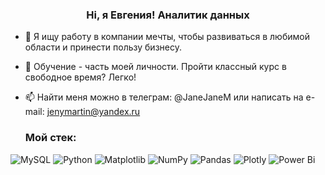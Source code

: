 <h3 align="center">Hi, я Евгения! Аналитик данных</h3>


- 💞️ Я ищу работу в компании мечты, чтобы развиваться в любимой области и принести пользу бизнесу.

- 🌱 Обучение - часть моей личности. Пройти классный курс в свободное время? Легко!
 
- 📫 Найти меня можно в телеграм: @JaneJaneM или написать на e-mail: jenymartin@yandex.ru

  <h3>Мой стек:</h3>

![MySQL](https://img.shields.io/badge/mysql-%2300f.svg?style=for-the-badge&logo=mysql&logoColor=white)
![Python](https://img.shields.io/badge/python-3670A0?style=for-the-badge&logo=python&logoColor=ffdd54)
![Matplotlib](https://img.shields.io/badge/Matplotlib-%23ffffff.svg?style=for-the-badge&logo=Matplotlib&logoColor=black)
![NumPy](https://img.shields.io/badge/numpy-%23013243.svg?style=for-the-badge&logo=numpy&logoColor=white)
![Pandas](https://img.shields.io/badge/pandas-%23150458.svg?style=for-the-badge&logo=pandas&logoColor=white)
![Plotly](https://img.shields.io/badge/Plotly-%233F4F75.svg?style=for-the-badge&logo=plotly&logoColor=white)
![Power Bi](https://img.shields.io/badge/power_bi-F2C811?style=for-the-badge&logo=powerbi&logoColor=black)




